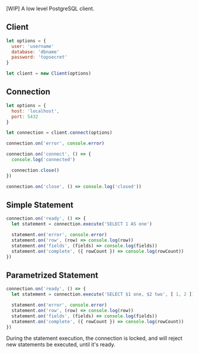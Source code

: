 
[WIP] A low level PostgreSQL client.

## Client

```js
let options = {
  user: 'username'
  database: 'dbname'
  password: 'topsecret'
}

let client = new Client(options)
```

## Connection

```js
let options = {
  host: 'localhost',
  port: 5432
}

let connection = client.connect(options)

connection.on('error', console.error)

connection.on('connect', () => {
  console.log('connected')

  connection.close()
})

connection.on('close', () => console.log('closed'))
```

## Simple Statement

```js
connection.on('ready', () => {
  let statement = connection.execute('SELECT 1 AS one')

  statement.on('error', console.error)
  statement.on('row', (row) => console.log(row))
  statement.on('fields', (fields) => console.log(fields))
  statement.on('complete', ({ rowCount }) => console.log(rowCount))
})
```

## Parametrized Statement

```js
connection.on('ready', () => {
  let statement = connection.execute('SELECT $1 one, $2 two', [ 1, 2 ])

  statement.on('error', console.error)
  statement.on('row', (row) => console.log(row))
  statement.on('fields', (fields) => console.log(fields))
  statement.on('complete', ({ rowCount }) => console.log(rowCount))
})
```

During the statement execution, the connection is locked, and will reject new statements be executed, until it's ready.
